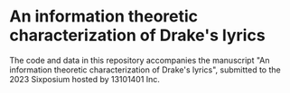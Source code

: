 # An information theoretic characterization of Drake's lyrics

The code and data in this repository accompanies the manuscript "An information theoretic characterization of Drake's lyrics", submitted to the 2023 Sixposium hosted by 13101401 Inc.